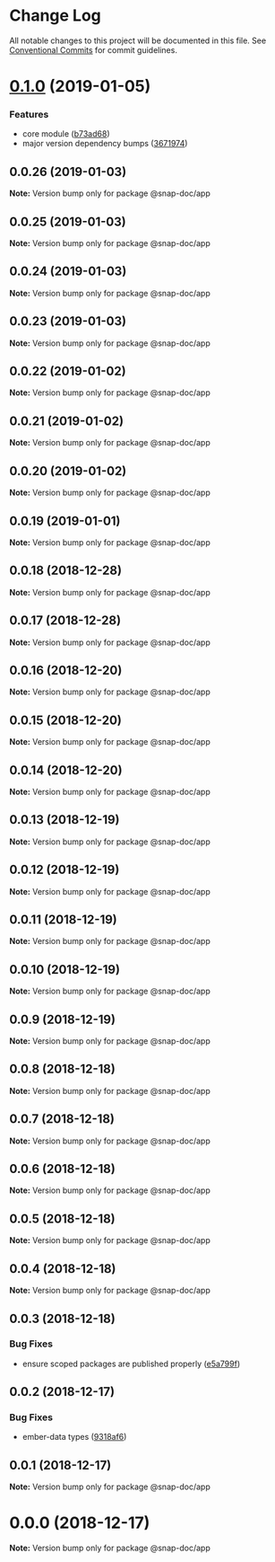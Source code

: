 # Change Log

All notable changes to this project will be documented in this file.
See [Conventional Commits](https://conventionalcommits.org) for commit guidelines.

# [0.1.0](https://github.com/snap-doc/snap-doc/compare/@snap-doc/app@0.0.26...@snap-doc/app@0.1.0) (2019-01-05)


### Features

* core module ([b73ad68](https://github.com/snap-doc/snap-doc/commit/b73ad68))
* major version dependency bumps ([3671974](https://github.com/snap-doc/snap-doc/commit/3671974))





## 0.0.26 (2019-01-03)

**Note:** Version bump only for package @snap-doc/app





## 0.0.25 (2019-01-03)

**Note:** Version bump only for package @snap-doc/app





## 0.0.24 (2019-01-03)

**Note:** Version bump only for package @snap-doc/app





## 0.0.23 (2019-01-03)

**Note:** Version bump only for package @snap-doc/app





## 0.0.22 (2019-01-02)

**Note:** Version bump only for package @snap-doc/app





## 0.0.21 (2019-01-02)

**Note:** Version bump only for package @snap-doc/app





## 0.0.20 (2019-01-02)

**Note:** Version bump only for package @snap-doc/app





## 0.0.19 (2019-01-01)

**Note:** Version bump only for package @snap-doc/app





## 0.0.18 (2018-12-28)

**Note:** Version bump only for package @snap-doc/app





## 0.0.17 (2018-12-28)

**Note:** Version bump only for package @snap-doc/app





## 0.0.16 (2018-12-20)

**Note:** Version bump only for package @snap-doc/app





## 0.0.15 (2018-12-20)

**Note:** Version bump only for package @snap-doc/app





## 0.0.14 (2018-12-20)

**Note:** Version bump only for package @snap-doc/app





## 0.0.13 (2018-12-19)

**Note:** Version bump only for package @snap-doc/app





## 0.0.12 (2018-12-19)

**Note:** Version bump only for package @snap-doc/app





## 0.0.11 (2018-12-19)

**Note:** Version bump only for package @snap-doc/app





## 0.0.10 (2018-12-19)

**Note:** Version bump only for package @snap-doc/app





## 0.0.9 (2018-12-19)

**Note:** Version bump only for package @snap-doc/app





## 0.0.8 (2018-12-18)

**Note:** Version bump only for package @snap-doc/app





## 0.0.7 (2018-12-18)

**Note:** Version bump only for package @snap-doc/app





## 0.0.6 (2018-12-18)

**Note:** Version bump only for package @snap-doc/app





## 0.0.5 (2018-12-18)

**Note:** Version bump only for package @snap-doc/app





## 0.0.4 (2018-12-18)

**Note:** Version bump only for package @snap-doc/app





## 0.0.3 (2018-12-18)


### Bug Fixes

* ensure scoped packages are published properly ([e5a799f](https://github.com/snap-doc/snap-doc/commit/e5a799f))





## 0.0.2 (2018-12-17)


### Bug Fixes

* ember-data types ([9318af6](https://github.com/snap-doc/snap-doc/commit/9318af6))





## 0.0.1 (2018-12-17)

**Note:** Version bump only for package @snap-doc/app





# 0.0.0 (2018-12-17)

**Note:** Version bump only for package @snap-doc/app
